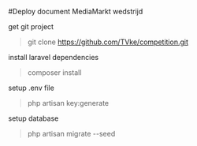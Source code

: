 #Deploy document MediaMarkt wedstrijd

get git project
> git clone https://github.com/TVke/competition.git

install laravel dependencies
>composer install

setup .env file
>php artisan key:generate

setup database
>php artisan migrate --seed
